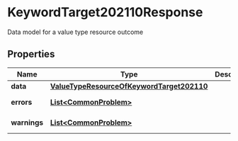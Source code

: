 

# KeywordTarget202110Response

Data model for a value type resource outcome

## Properties

| Name | Type | Description | Notes |
|------------ | ------------- | ------------- | -------------|
|**data** | [**ValueTypeResourceOfKeywordTarget202110**](ValueTypeResourceOfKeywordTarget202110.md) |  |  [optional] |
|**errors** | [**List&lt;CommonProblem&gt;**](CommonProblem.md) |  |  [optional] [readonly] |
|**warnings** | [**List&lt;CommonProblem&gt;**](CommonProblem.md) |  |  [optional] [readonly] |



